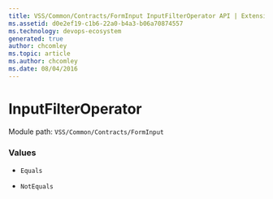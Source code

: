 ```yaml
---
title: VSS/Common/Contracts/FormInput InputFilterOperator API | Extensions for Azure DevOps Services
ms.assetid: d0e2ef19-c1b6-22a0-b4a3-b06a70874557
ms.technology: devops-ecosystem
generated: true
author: chcomley
ms.topic: article
ms.author: chcomley
ms.date: 08/04/2016
---
```


# InputFilterOperator

Module path: `VSS/Common/Contracts/FormInput`

### Values

* `Equals`

* `NotEquals`
